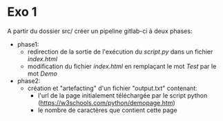 # Exo 1

A partir du dossier src/ créer un pipeline gitlab-ci à deux phases:
- phase1: 
    - redirection de la sortie de l'exécution du *script.py* dans un fichier *index.html*
    - modification du fichier *index.html* en remplaçant le mot _Test_ par le mot _Demo_
- phase2:
    - création et "artefacting" d'un fichier "output.txt" contenant:
        - l'url de la page initialement téléchargée par le script python (https://w3schools.com/python/demopage.htm)
        - le nombre de caractères que contient cette page
